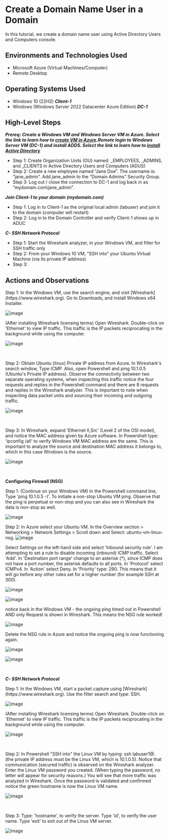 <h1> Create a Domain Name User in a Domain </h1>
In this tutorial, we create a domain name user using Active Directory Users and Computers console. <br />


<h2>Environments and Technologies Used</h2>

- Microsoft Azure (Virtual Machines/Computer)
- Remote Desktop

<h2>Operating Systems Used </h2>

- Windows 10 (22H2) ***Client-1***
- Windows (Windows Server 2022 Datacenter Azure Edition) ***DC-1***

<h2>High-Level Steps</h2>

 ***Prereq: Create a Windows VM and Windows Server VM in Azure. Select the link to learn how to [create VM in Azure](https://github.com/joann-camacho/create-windows-virtual-machine).Remote login to Windows Server VM (DC-1) and install ADDS. Select the link to learn how to [install Active Directory](https://github.com/joann-camacho/install-active-directory)*** 
  
- Step 1: Create Organization Units (OU) named: _EMPLOYEES, _ADMINS, and _CLIENTS in Active Directory Users and Computers (ADUS) 
- Step 2: Create a new employee named “Jane Doe”. The username is: “jane_admin”. Add jane_admin to the “Domain Admins” Security Group.
- Step 3: Log out / close the connection to DC-1 and log back in as “mydomain.com\jane_admin”.

 ***Join Client-1 to your domain (mydomain.com)***

- Step 1: Log in to Client-1 as the original local admin (labuser) and join it to the domain (computer will restart)
- Step 2: Log in to the Domain Controller and verify Client-1 shows up in ADUC


***C- SSH Network Protocol***

- Step 1: Start the Wireshark analyzer, in your Windows VM, and filter for SSH traffic only
- Step 2: From your Windows 10 VM, “SSH into” your Ubuntu Virtual Machine (via its private IP address)
- Step 3: 


<h2>Actions and Observations</h2>

<p>
Step 1: In the Windows VM, use the search engine, and visit [Wireshark](https://www.wireshark.org). Go to Downloads, and install Windows x64 Installer.
</p>
<p>
  
![image](https://github.com/user-attachments/assets/f004b1cf-c6b4-45ab-8775-9b223a2d65e0)
</p>

(After installing Wireshark licensing terms) Open Wireshark. Double-click on 'Ethernet' to view IP traffic. This traffic is the IP packets reciprocating in the background while using the computer. 
<p>
  
![image](https://github.com/user-attachments/assets/8a7ba9ea-4008-4fce-9bd1-5a96153ddd3c)  
</p>
<br />

<p>
Step 2: Obtain Ubuntu (linux) Private IP address from Azure. In Wireshark's search window, Type ICMP. Also, open Powershell and ping 10.1.0.5 (Ubuntu's Private IP address). Observe the connectivity between two separate operating systems, when inspecting this traffic notice the four requests and replies in the Powershell command and there are 8 requests and replies in the Wireshark analyzer. This is important to note when inspecting data packet units and sourcing their incoming and outgoing traffic.
</p>
<p>
  
![image](https://github.com/user-attachments/assets/6c90b2b5-70a6-4033-9307-de5dcaffcd57)
</p>
<br />

<p>
Step 3: In Wireshark, expand 'Ethernet II,Src' (Level 2 of the OSI model), and notice the MAC address given by Azure software. In Powershell type: 'ipconfig /all' to verify Windows VM MAC address are the same. This is important to analyze the source and destination MAC address it belongs to, which in this case Windows is the source.
</p>
<p>
  
![image](https://github.com/user-attachments/assets/e2fee6ee-7a54-4b28-ab0e-cfce5d2f8471)
  
</p>
<br />

**Configuring Firewall (NSG)**

 <p>
Step 1: (Continue on your Windows VM) In the Powershell command line, Type 'ping 10.1.0.5 -t'. To initiate a non-stop Ubuntu VM ping. Observe that the ping is perpetual or non-stop and you can also see in Wireshark the data is non-stop as well.
</p>
<p>
  
![image](https://github.com/user-attachments/assets/0fc2f695-d26e-4626-b6c6-5bd2c6ad63b4)
</p>

Step 2: In Azure select your Ubuntu VM. In the Overview section > Networking > Network Settings > Scroll down and Select: ubuntu-vm-linux-nsg.
![image](https://github.com/user-attachments/assets/130f4403-ea7c-4f00-bc51-ccf736c7ec9c)

  Select Settings on the left-hand side and select 'Inbound security rule'. I am attempting to set a rule to disable incoming (inbound) ICMP traffic. Select 'Add'. In 'Destination port range' change to an asterisk (*), since ICMP does not have a port number, the asterisk defaults to all ports. In 'Protocol' select ICMPv4. In 'Action' select Deny. In 'Priority' type: 290. This means that it will go before any other rules set for a higher number (for example SSH at 300).
<p>
  
![image](https://github.com/user-attachments/assets/dd05ff2e-0b6c-4a63-bb4a-11ad98cb8a5e)

![image](https://github.com/user-attachments/assets/76cb82c8-8e22-4fac-b0c1-92366be3905e)

notice back in the Windows VM - the ongoing ping timed out in Powershell AND only Request is shown in Wireshark. This means the NSG rule worked!

![image](https://github.com/user-attachments/assets/dc73c60a-bb90-4176-984d-63c5a6de4714)
</p>

Delete the NSG rule in Azure and notice the ongoing ping is now functioning again. 

![image](https://github.com/user-attachments/assets/603f320e-efa7-4298-a090-aad7eec8e56f)

![image](https://github.com/user-attachments/assets/e3cb8464-a5b8-43d8-b8e4-537b78754ae7)


</p>
<br />     
      
***C- SSH Network Protocol***

<p>
Step 1: In the Windows VM, start a packet capture using  [Wireshark](https://www.wireshark.org). Use the filter search and type: SSH.
</p>
<p>
 
![image](https://github.com/user-attachments/assets/723c962a-ae7d-4f8e-b7bc-865d9c3bfc83)  
</p>

(After installing Wireshark licensing terms) Open Wireshark. Double-click on 'Ethernet' to view IP traffic. This traffic is the IP packets reciprocating in the background while using the computer. 
<p>
  
![image](https://github.com/user-attachments/assets/8a7ba9ea-4008-4fce-9bd1-5a96153ddd3c)  
</p>
<br />

<p>
Step 2: In Powershell "SSH into" the Linux VM by typing: ssh labuser1@<private IP address>. (the private IP address must be the Linux VM, which is 10.1.0.5). Notice that communication (secured traffic) is observed on the Wireshark analyzer. Enter the Linux VM password you created. (When typing the password, no letter will appear for security reasons.) You will see that more traffic was analyzed in Wireshark. Once the password is validated and confirmed notice the green hostname is now the Linux VM name.
</p>
<p>
 
![image](https://github.com/user-attachments/assets/cffd25bf-8678-4188-b3ac-7b68ad2be7bb)
  
</p>
<br />

<p>
Step 3: Type: 'hostname', to verify the server. Type 'id', to verify the user name.  Type 'exit' to exit out of the Linus VM server. 
</p>
<p>
  
![image](https://github.com/user-attachments/assets/2e23ebd1-0da0-410c-accd-51af635320d4)
  
</p>
<br />

